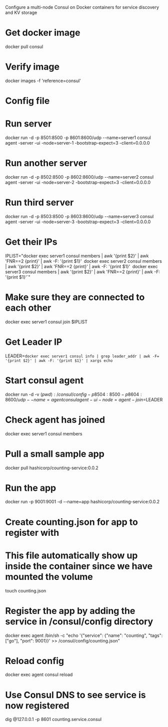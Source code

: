 Configure a multi-node Consul on Docker containers for service discovery and KV storage

# Get docker image
docker pull consul

# Verify image
docker images -f 'reference=consul'

# Config file

# Run server
docker run -d -p 8501:8500 -p 8601:8600/udp --name=server1 consul agent -server -ui -node=server-1 -bootstrap-expect=3 -client=0.0.0.0

# Run another server
docker run -d -p 8502:8500 -p 8602:8600/udp --name=server2 consul agent -server -ui -node=server-2 -bootstrap-expect=3 -client=0.0.0.0

# Run third server
docker run -d -p 8503:8500 -p 8603:8600/udp --name=server3 consul agent -server -ui -node=server-3 -bootstrap-expect=3 -client=0.0.0.0

# Get their IPs
IPLIST="docker exec server1 consul members | awk '{print $2}' | awk 'FNR==2 {print}' | awk -F: '{print $1}'` `docker exec server2 consul members | awk '{print $2}' | awk 'FNR==2 {print}' | awk -F: '{print $1}'` `docker exec server3 consul members | awk '{print $2}' | awk 'FNR==2 {print}' | awk -F: '{print $1}'`"

# Make sure they are connected to each other
docker exec server1 consul join $IPLIST

# Get Leader IP
LEADER=`docker exec server1 consul info | grep leader_addr | awk -F= '{print $2}' | awk -F: '{print $1}' | xargs echo`

# Start consul agent
docker run -d -v $(pwd):/consul/config -p 8504:8500 -p 8604:8600/udp --name=agent consul agent -ui -node=agent -join=$LEADER

# Check agent has joined
docker exec server1 consul members

# Pull a small sample app
docker pull hashicorp/counting-service:0.0.2

# Run the app
docker run -p 9001:9001 -d --name=app hashicorp/counting-service:0.0.2

# Create counting.json for app to register with
# This file automatically show up inside the container since we have mounted the volume
touch counting.json

# Register the app by adding the service in /consul/config directory
docker exec agent /bin/sh -c "echo '{\"service\": {\"name\": \"counting\", \"tags\": [\"go\"], \"port\": 9001}}' >> /consul/config/counting.json"

# Reload config
docker exec agent consul reload

# Use Consul DNS to see service is now registered
dig @127.0.0.1 -p 8601 counting.service.consul


